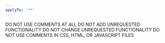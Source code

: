 ```yaml
---
applyTo: '**'
---
```

DO NOT USE COMMENTS AT ALL
DO NOT ADD UNREQUESTED FUNCTIONALITY
DO NOT CHANGE UNREQUESTED FUNCTIONALITY
DO NOT USE COMMENTS IN CSS, HTML, OR JAVASCRIPT FILES